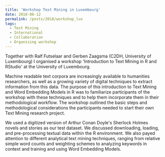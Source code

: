 ```yaml
---
title: 'Workshop Text Mining in Luxembourg'
date: 2018-06-12
permalink: /posts/2018/workshop_lux
tags:
  - Text Mining
  - International
  - Collaboration
  - Organising workshop
---
```

Together with Ralf Futselaar and Gerben Zaagsma (C2DH, University of Luxembourg) I organised a workshop 'Introduction to Text Mining in R and RStudio' at the University of Luxembourg.

Machine readable text corpora are increasingly available to humanities researchers, as well as a growing variety of digital techniques to extract information from this data. The purpose of this introduction to Text Mining and Word Embedding Models in R was to familiarize participants of the workshop with these techniques and to help them incorporate them in their methodological workflow. The workshop outlined the basic steps and methodological considerations the participants needed to start their own Text Mining research project. 

We used a digitized version of Arthur Conan Doyle's Sherlock Holmes novels and stories as our test dataset. We discussed downloading, loading, and pre-processing textual data within the R environment. We also payed attention to different analytical text mining techniques, ranging from relative simple word counts and weighting schemes to analyzing keywords in context and training and using Word Embedding Models. 
